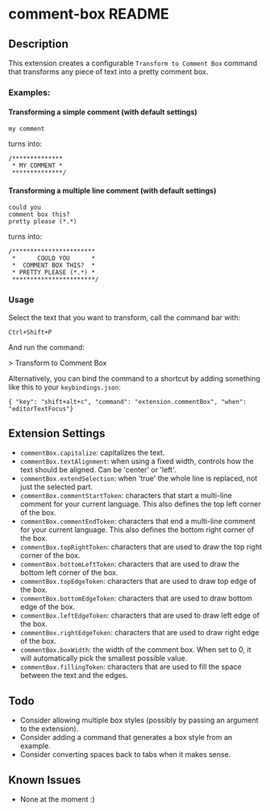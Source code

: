 # comment-box README

## Description

This extension creates a configurable `Transform to Comment Box` command that transforms any piece of text into a pretty comment box.


### Examples:
#### Transforming a simple comment (with default settings)

```
my comment
```

turns into:

```
/**************
 * MY COMMENT *
 **************/
```


#### Transforming a multiple line comment (with default settings)
```
could you
comment box this?
pretty please (*.*)
```
turns into:

```
/***********************
 *      COULD YOU      *
 *  COMMENT BOX THIS?  *
 * PRETTY PLEASE (*.*) *
 ***********************/
```

### Usage
Select the text that you want to transform, call the command bar with:

`Ctrl+Shift+P`

And run the command:

\> Transform to Comment Box

Alternatively, you can bind the command to a shortcut by adding something like this to your `keybindings.json`:
```
{ "key": "shift+alt+c", "command": "extension.commentBox", "when": "editorTextFocus"}
```

## Extension Settings

* `commentBox.capitalize`: capitalizes the text.
* `commentBox.textAlignment`: when using a fixed width, controls how the text should be aligned. Can be 'center' or 'left'.
* `commentBox.extendSelection`: when 'true' the whole line is replaced, not just the selected part.
* `commentBox.commentStartToken`: characters that start a multi-line comment for your current language. This also defines the top left corner of the box.
* `commentBox.commentEndToken`: characters that end a multi-line comment for your current language. This also defines the bottom right corner of the box.
* `commentBox.topRightToken`: characters that are used to draw the top right corner of the box.
* `commentBox.bottomLeftToken`: characters that are used to draw the bottom left corner of the box.
* `commentBox.topEdgeToken`: characters that are used to draw top edge of the box.
* `commentBox.bottomEdgeToken`: characters that are used to draw bottom edge of the box.
* `commentBox.leftEdgeToken`: characters that are used to draw left edge of the box.
* `commentBox.rightEdgeToken`: characters that are used to draw right edge of the box.
* `commentBox.boxWidth`: the width of the comment box. When set to 0, it will automatically pick the smallest possible value.
* `commentBox.fillingToken`: characters that are used to fill the space between the text and the edges.

## Todo
* Consider allowing multiple box styles (possibly by passing an argument to the extension).
* Consider adding a command that generates a box style from an example.
* Consider converting spaces back to tabs when it makes sense.

## Known Issues

* None at the moment :)
